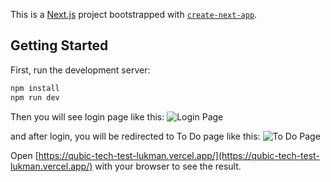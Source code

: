 This is a [Next.js](https://nextjs.org/) project bootstrapped with [`create-next-app`](https://github.com/vercel/next.js/tree/canary/packages/create-next-app).

## Getting Started

First, run the development server:

```sh
npm install
npm run dev
```

Then you will see login page like this:
![Login Page](https://github.com/LukmanRambe/qubic-tech-test/assets/66102026/57dadee9-d55e-489a-8692-4ce1a06f633a)

and after login, you will be redirected to To Do page like this:
![To Do Page](https://github.com/LukmanRambe/qubic-tech-test/assets/66102026/26eb9172-6c4e-4614-9c47-f1de27451a1f)

Open [https://qubic-tech-test-lukman.vercel.app/](https://qubic-tech-test-lukman.vercel.app/) with your browser to see the result.
